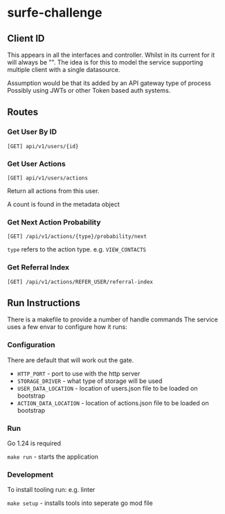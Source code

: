 # surfe-challenge


## Client ID
This appears in all the interfaces and controller. Whilst in its current for it will always be "". 
The idea is for this to model the service supporting multiple client with a single datasource.

Assumption would be that its added by an API gateway type of process
Possibly using JWTs or other Token based auth systems.

## Routes

### Get User By ID
``[GET] api/v1/users/{id}``

### Get User Actions
``[GET] api/v1/users/actions``

Return all actions from this user.

A count is found in the metadata object

### Get Next Action Probability
``[GET] /api/v1/actions/{type}/probability/next``

`type` refers to the action type. e.g. `VIEW_CONTACTS`

### Get Referral Index
``[GET] /api/v1/actions/REFER_USER/referral-index``


## Run Instructions

There is a makefile to provide a number of handle commands
The service uses a few envar to configure how it runs:

### Configuration

There are default that will work out the gate.

 - `HTTP_PORT` - port to use with the http server
 - `STORAGE_DRIVER` - what type of storage will be used
 - `USER_DATA_LOCATION` - location of users.json file to be loaded on bootstrap 
 - `ACTION_DATA_LOCATION` - location of actions.json file to be loaded on bootstrap

### Run

Go 1.24 is required

`make run` - starts the application 

### Development

To install tooling run: e.g. linter

`make setup` - installs tools into seperate go mod file